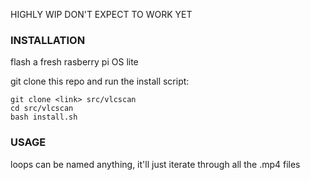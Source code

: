 HIGHLY WIP DON'T EXPECT TO WORK YET

### INSTALLATION
flash a fresh rasberry pi OS lite

git clone this repo and run the install script:

```
git clone <link> src/vlcscan
cd src/vlcscan
bash install.sh
```

### USAGE
loops can be named anything, it'll just iterate through all the .mp4 files

